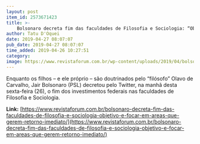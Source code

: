 ```yaml
---
layout: post
item_id: 2573671423
title: >-
    Bolsonaro decreta fim das faculdades de Filosofia e Sociologia: “Objetivo é focar em áreas que gerem retorno imediato”
author: Tatu D'Oquei
date: 2019-04-27 08:07:07
pub_date: 2019-04-27 08:07:07
time_added: 2019-04-26 10:27:51
category: 
image: https://www.revistaforum.com.br/wp-content/uploads/2019/04/bolsonaro-e-olavo-de-carvalho.png
---
```


Enquanto os filhos – e ele próprio – são doutrinados pelo “filósofo” Olavo de Carvalho, Jair Bolsonaro (PSL) decretou pelo Twitter, na manhã desta sexta-feira (26), o fim dos investimentos federais nas faculdades de Filosofia e Sociologia.

**Link:** [https://www.revistaforum.com.br/bolsonaro-decreta-fim-das-faculdades-de-filosofia-e-sociologia-objetivo-e-focar-em-areas-que-gerem-retorno-imediato/](https://www.revistaforum.com.br/bolsonaro-decreta-fim-das-faculdades-de-filosofia-e-sociologia-objetivo-e-focar-em-areas-que-gerem-retorno-imediato/)

